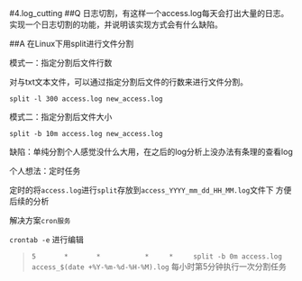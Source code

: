 #4.log_cutting
##Q
日志切割，有这样一个access.log每天会打出大量的日志。实现一个日志切割的功能，并说明该实现方式会有什么缺陷。

##A
在Linux下用split进行文件分割

模式一：指定分割后文件行数

对与txt文本文件，可以通过指定分割后文件的行数来进行文件分割。

`split -l 300 access.log new_access.log`

模式二：指定分割后文件大小

`split -b 10m access.log new_access.log`

缺陷：单纯分割个人感觉没什么大用，在之后的log分析上没办法有条理的查看log

个人想法：定时任务

定时的将`access.log`进行`split`存放到`access_YYYY_mm_dd_HH_MM.log`文件下
方便后续的分析

解决方案`cron服务`

`crontab -e` 进行编辑

>`5       *       *           *     *     split -b 0m access.log access_$(date +%Y-%m-%d-%H-%M).log` 
每小时第5分钟执行一次分割任务